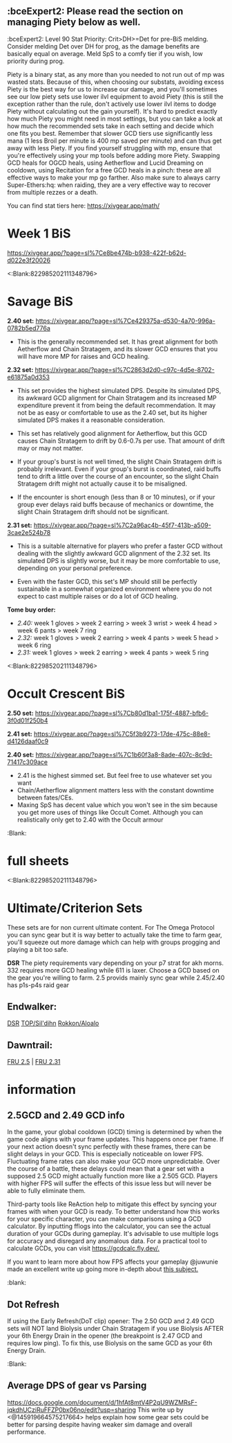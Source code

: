 ## **:bceExpert2: Please read the section on managing Piety below as well.**

:bceExpert2: Level 90 Stat Priority: Crit>DH>=Det for pre-BiS melding. Consider melding Det over DH for prog, as the damage benefits are basically equal on average. Meld SpS to a comfy tier if you wish, low priority during prog. 

Piety is a binary stat, as any more than you needed to not run out of mp was wasted stats. Because of this, when choosing our substats, avoiding excess Piety is the best way for us to increase our damage, and you'll sometimes see our low piety sets use lower ilvl equipment to avoid Piety (this is still the exception rather than the rule, don't actively use lower ilvl items to dodge Piety without calculating out the gain yourself). It's hard to predict exactly how much Piety you might need in most settings, but you can take a look at how much the recommended sets take in each setting and decide which one fits you best. Remember that slower GCD tiers use significantly less mana (1 less Broil per minute is 400 mp saved per minute) and can thus get away with less Piety. If you find yourself struggling with mp, ensure that you're effectively using your mp tools before adding more Piety. Swapping GCD heals for OGCD heals, using Aetherflow and Lucid Dreaming on cooldown, using Recitation  for a free GCD heals in a pinch: these are all effective ways to make your mp go farther. Also make sure to always carry Super-Ethers:hq: when raiding, they are a very effective way to recover from multiple rezzes or a death.

You can find stat tiers here: <https://xivgear.app/math/>


# Week 1 BiS
<https://xivgear.app/?page=sl%7Ce8be474b-b938-422f-b62d-d022e3f20026>

<:Blank:822985202111348796>
# Savage BiS

**2.40 set:** <https://xivgear.app/?page=sl%7Ce429375a-d530-4a70-996a-0782b5ed776a>
* This is the generally recommended set. It has great alignment for both Aetherflow and Chain Stratagem, and its slower GCD ensures that you will have more MP for raises and GCD healing.

**2.32 set:** <https://xivgear.app/?page=sl%7C2863d2d0-c97c-4d5e-8702-e61875a0d353>
* This set provides the highest simulated DPS. Despite its simulated DPS, its awkward GCD alignment for Chain Stratagem and its increased MP expenditure prevent it from being the default recommendation. It may not be as easy or comfortable to use as the 2.40 set, but its higher simulated DPS makes it a reasonable consideration.

* This set has relatively good alignment for Aetherflow, but this GCD causes Chain Stratagem to drift by 0.6-0.7s per use. That amount of drift may or may not matter.

* If your group's burst is not well timed, the slight Chain Stratagem drift is probably irrelevant. Even if your group's burst is coordinated, raid buffs tend to drift a little over the course of an encounter, so the slight Chain Stratagem drift might not actually cause it to be misaligned.

* If the encounter is short enough (less than 8 or 10 minutes), or if your group ever delays raid buffs because of mechanics or downtime, the slight Chain Stratagem drift should not be significant.

**2.31 set:** <https://xivgear.app/?page=sl%7C2a96ac4b-45f7-413b-a509-3cae2e524b78>
* This is a suitable alternative for players who prefer a faster GCD without dealing with the slightly awkward GCD alignment of the 2.32 set. Its simulated DPS is slightly worse, but it may be more comfortable to use, depending on your personal preference.

* Even with the faster GCD, this set's MP should still be perfectly sustainable in a somewhat organized environment where you do not expect to cast multiple raises or do a lot of GCD healing.

**Tome buy order:**
* *2.40:* week 1 gloves > week 2 earring > week 3 wrist > week 4 head > week 6 pants > week 7 ring
* *2.32:* week 1 gloves > week 2 earring > week 4 pants > week 5 head > week 6 ring
* *2.31:* week 1 gloves > week 2 earring > week 4 pants >  week 5 ring


<:Blank:822985202111348796>
# Occult Crescent BiS

**2.50 set:** <https://xivgear.app/?page=sl%7Cb80d1ba1-175f-4887-bfb6-3f0d01f250b4>

**2.41 set:** <https://xivgear.app/?page=sl%7C5f3b9273-17de-475c-88e8-d4126daaf0c9>

**2.40 set:** <https://xivgear.app/?page=sl%7C1b60f3a8-8ade-407c-8c9d-71417c309ace>


* 2.41 is the highest simmed set. But feel free to use whatever set you want 
* Chain/Aetherflow alignment matters less with the constant downtime between fates/CEs.
* Maxing SpS has decent value which you won't see in the sim because you get more uses of things like Occult Comet. Although you can realistically only get to 2.40 with the Occult armour


:Blank: 
# **full sheets**


<:Blank:822985202111348796> 
# Ultimate/Criterion Sets
These sets are for non current ultimate content. For The Omega Protocol you can sync gear but it is way better to actually take the time to farm gear, you'll squeeze out more damage which can help with groups progging and playing a bit too safe.

**DSR** The piety requirements vary depending on your p7 strat for akh morns. 332 requires more GCD healing while 611 is laxer. Choose a GCD based on the gear you're willing to farm. 2.5 provids mainly sync gear while 2.45/2.40 has p1s-p4s raid gear

## Endwalker: 
[DSR](<https://xivgear.app/?page=sl%7C7513a190-7602-408d-9829-71026af81e45>)
[TOP/Sil'dihn](<https://xivgear.app/?page=sl%7C8c6abd67-375c-468b-ad28-0bf64fd7a650>)
[Rokkon/Aloalo](<https://xivgear.app/?page=bis%7Csch%7Cendwalker%7Canabaseios>)

## Dawntrail:
[FRU 2.5](<https://xivgear.app/?page=sl%7Cff8e55a8-a598-4bf3-abdd-bb40b66fa908&onlySetIndex=0>) | [FRU 2.31](<https://xivgear.app/?page=sl%7Cff8e55a8-a598-4bf3-abdd-bb40b66fa908&onlySetIndex=3>)

# information 

## 2.5GCD and 2.49 GCD info

In the game, your global cooldown (GCD) timing is determined by when the game code aligns with your frame updates. This happens once per frame. If your next action doesn't sync perfectly with these frames, there can be slight delays in your GCD. This is especially noticeable on lower FPS. Fluctuating frame rates can also make your GCD more unpredictable. Over the course of a battle, these delays could mean that a gear set with a supposed 2.5 GCD might actually function more like a 2.505 GCD. Players with higher FPS will suffer the effects of this issue less but will never be able to fully eliminate them. 

Third-party tools like ReAction help to mitigate this effect by syncing your frames with when your GCD is ready. To better understand how this works for your specific character, you can make comparisons using a GCD calculator. By inputting fflogs into the calculator, you can see the actual duration of your GCDs during gameplay. It's advisable to use multiple logs for accuracy and disregard any anomalous data. For a practical tool to calculate GCDs, you can visit <https://gcdcalc.fly.dev/.>

If you want to learn more about how FPS affects your gameplay @juwunie made an excellent write up going more in-depth about [this subject.](https://docs.google.com/document/d/1MrihCFNViHOGO7ETedsrA3E02urhByuCqYayT6qPots/edit?usp=sharing)

:blank:
## Dot Refresh 

If using the Early Refresh(DoT clip) opener: The 2.50 GCD and 2.49 GCD sets will NOT land Biolysis under Chain Stratagem if you use Biolysis AFTER your 6th Energy Drain in the opener (the breakpoint is 2.47 GCD and requires low ping). To fix this, use Biolysis on the same GCD as your 6th Energy Drain.

:Blank:
## Average DPS of gear vs Parsing
<https://docs.google.com/document/d/1hfAt8mtV4P2qU9WZMRsF-jqkdhUCziRuFFZP0bx06no/edit?usp=sharing>
This write up by <@145919664575217664> helps explain how some gear sets could be better for parsing despite having weaker sim damage and overall performance.